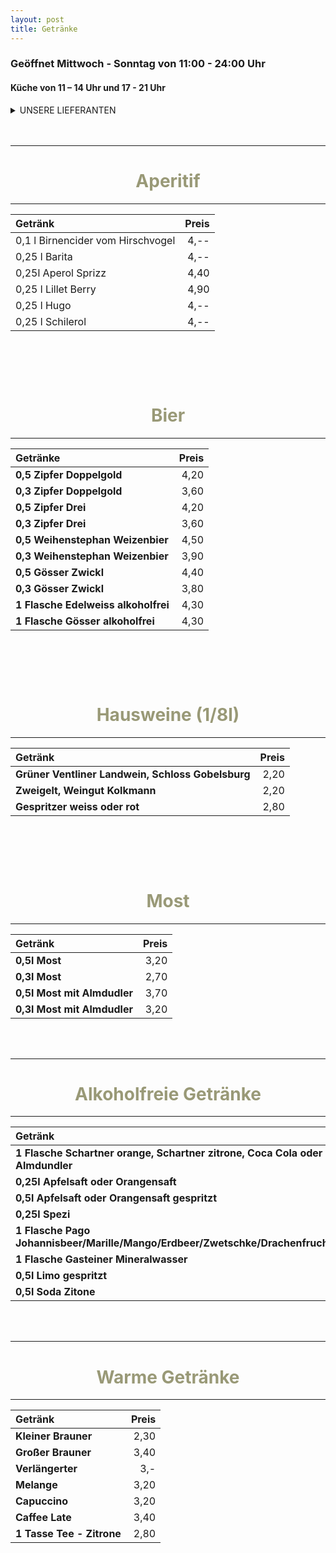 ```yaml
---
layout: post
title: Getränke
---
```



###  Geöffnet  Mittwoch - Sonntag von 11:00 - 24:00 Uhr
####  Küche von 11 – 14 Uhr und 17 - 21 Uhr


<details>
<summary> UNSERE LIEFERANTEN</summary>

- **Schnaps** 
    + **[Reisetbauer](https://www.reisetbauer.at/)**, Axberg
    + **[Rohrhuber](https://rohrhuber.at/)**, Wilhering
    + Höhlhubmerhof, Rutzing
- **Most /Apfelsaft** **[Stockingerhof](http://www.stockingerhof.at/deutsch/index.php)**, Gunskirchen
 
  </details>
  <br>
  <br>
------
 # <center style="color:#999977">Aperitif</center>
------
Getränk | Preis
:--- | ---:
0,1 l Birnencider  vom Hirschvogel | 4,-- 
0,25 l Barita | 4,--
0,25l Aperol Sprizz | 4,40
0,25 l Lillet Berry | 4,90
0,25 l Hugo | 4,--
0,25 l Schilerol | 4,--
  <br><br>
------


 # <center style="color:#999977">Bier</center>
------
Getränke | Preis
:--- | ---:
**0,5 Zipfer Doppelgold** |  4,20
**0,3 Zipfer Doppelgold** |  3,60
**0,5 Zipfer Drei** | 4,20
**0,3 Zipfer Drei** | 3,60
**0,5 Weihenstephan Weizenbier** |  4,50
**0,3 Weihenstephan Weizenbier** |  3,90
**0,5 Gösser Zwickl** |  4,40
**0,3 Gösser Zwickl** |  3,80
**1 Flasche Edelweiss alkoholfrei** |  4,30
**1 Flasche Gösser alkoholfrei** |  4,30
  <br><br>
------



 # <center style="color:#999977">Hausweine (1/8l)</center>
------
Getränk | Preis
:--- | ---:
**Grüner Ventliner Landwein, Schloss Gobelsburg** | 2,20
**Zweigelt, Weingut Kolkmann** | 2,20
**Gespritzer weiss oder rot** | 2,80
  <br><br>
------


 # <center style="color:#999977">Most</center>
------
Getränk | Preis
:--- | ---:
**0,5l Most**  | 3,20
**0,3l Most**  | 2,70
**0,5l Most mit Almdudler**  | 3,70
**0,3l Most mit Almdudler** | 3,20
  <br>
  <br>

------
 # <center style="color:#999977">Alkoholfreie Getränke</center>
------
Getränk | Preis
:--- | ---:
**1 Flasche Schartner orange, Schartner zitrone, Coca Cola oder Almdundler**  | 3,20
**0,25l Apfelsaft oder Orangensaft** | 3,20
**0,5l Apfelsaft oder Orangensaft gespritzt**  | 4,20
**0,25l Spezi**  | 2,20
**1 Flasche Pago Johannisbeer/Marille/Mango/Erdbeer/Zwetschke/Drachenfrucht**  | 3,40
**1 Flasche Gasteiner Mineralwasser**  | 2,70
**0,5l Limo gespritzt**  | 4,-
**0,5l Soda Zitone**  | 3,-

  <br>
  <br>

------
 # <center style="color:#999977">Warme Getränke</center>
------
Getränk | Preis
:--- | ---:
**Kleiner Brauner** | 2,30
**Großer Brauner**  | 3,40
**Verlängerter**  | 3,-
**Melange**  | 3,20
**Capuccino**  | 3,20
**Caffee Late**  | 3,40
**1 Tasse Tee - Zitrone**  | 2,80


  <br>
  <br>


